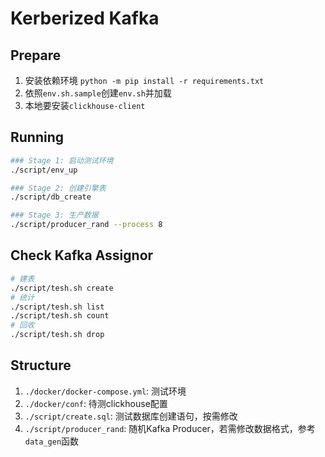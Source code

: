 # Kerberized Kafka

## Prepare

1. 安装依赖环境 `python -m pip install -r requirements.txt`
2. 依照`env.sh.sample`创建`env.sh`并加载
3. 本地要安装`clickhouse-client`

## Running

```bash
### Stage 1: 启动测试环境
./script/env_up

### Stage 2: 创建引擎表
./script/db_create

### Stage 3: 生产数据
./script/producer_rand --process 8
```

## Check Kafka Assignor

```bash
# 建表
./script/tesh.sh create
# 统计
./script/tesh.sh list
./script/tesh.sh count
# 回收
./script/tesh.sh drop
```

## Structure

1. `./docker/docker-compose.yml`: 测试环境
2. `./docker/conf`: 待测clickhouse配置
3. `./script/create.sql`: 测试数据库创建语句，按需修改
4. `./script/producer_rand`: 随机Kafka Producer，若需修改数据格式，参考`data_gen`函数
